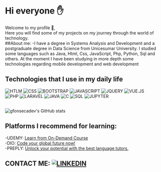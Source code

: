 # Hi everyone ✋
Welcome to my profile 🤝,  
Here you will find some of my projects on my journey through the world of technology.  
##About me:
-I have a degree in Systems Analysis and Development and a postgraduate degree in Data Science from Unicesumar University.
I studied some languages ​​such as Java, Html, Css, JavaScript, Php, Python, Sql and others.
At the moment I have been studying in more depth some technologies regarding mobile development and web development

## Technologies that I use in my daily life
<div>
  <span><img alt="HTLM" src="https://img.shields.io/badge/HTML5-E34F26.svg?style=for-the-badge&logo=HTML5&logoColor=white"></span>
  <span><img alt="CSS" src="https://img.shields.io/badge/CSS3-1572B6.svg?style=for-the-badge&logo=CSS3&logoColor=white"></span>
  <span><img alt="BOOTSTRAP" src="https://img.shields.io/badge/Bootstrap-563D7C?style=for-the-badge&logo=bootstrap&logoColor=white"></span>
  <span><img alt="JAVASCRIPT" src="https://img.shields.io/badge/JavaScript-F7DF1E.svg?style=for-the-badge&logo=JavaScript&logoColor=black"></span>
  <span><img alt="JQUERY" src="https://img.shields.io/badge/jQuery-0769AD?style=for-the-badge&logo=jquery&logoColor=white"></span>
  <span><img alt="VUE.JS" src="https://img.shields.io/badge/Vue.js-4FC08D.svg?style=for-the-badge&logo=vuedotjs&logoColor=white"></span>
  <span><img alt="PHP" src="https://img.shields.io/badge/PHP-777BB4.svg?style=for-the-badge&logo=PHP&logoColor=white"></span>
  <span><img alt="LARAVEL" src="https://img.shields.io/badge/Laravel-FF2D20.svg?style=for-the-badge&logo=Laravel&logoColor=white"></span>
  <span><img alt="JAVA" src="https://img.shields.io/badge/Java-ED8B00?style=for-the-badge&logo=openjdk&logoColor=white"></span>
  <span><img alt="C" src="https://img.shields.io/badge/C-00599C?style=for-the-badge&logo=c&logoColor=white"></span>
  <span><img alt="SQL" src="https://img.shields.io/badge/SQL-003B57.svg?style=for-the-badge&logo=SQL&logoColor=white"></span>
  <span><img alt="JUPYTER" src="https://img.shields.io/badge/Jupyter-F37626.svg?style=for-the-badge&logo=Jupyter&logoColor=white"></span>
</div></br>

![gfonsecadev's GitHub stats](https://github-readme-stats.vercel.app/api?username=gfonsecadev&show_icons=true&theme=radical)

## Platforms I recommend for learning:
-UDEMY: [Learn from On-Demand Course](https://www.udemy.com/)  
-DIO: [Code your global future now!](https://www.dio.me/)  
-PREPLY: [Unlock your potential with the best language tutors.](https://preply.com/pt/?pref=OTgwNDYwNA==&id=1702333573.772969)

## CONTACT ME:  [![LINKEDIN](https://img.shields.io/badge/LinkedIn-0A66C2.svg?style=for-the-badge&logo=LinkedIn&logoColor=white)](https://www.linkedin.com/in/gilmar-alberto-b48702197)
